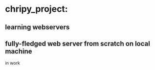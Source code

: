 # chripy_project:
## learning webservers
## fully-fledged web server from scratch on local machine
in work

